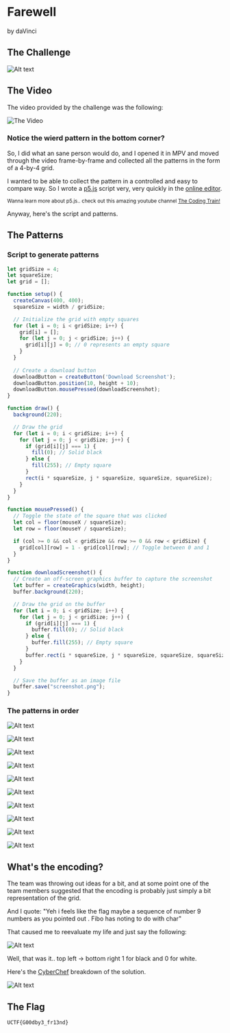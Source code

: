 # Farewell 

by daVinci

## The Challenge 

![Alt text](images/image.png)

## The Video

The video provided by the challenge was the following:

![The Video](video/farewell.gif)

### Notice the wierd pattern in the bottom corner? 

So, I did what an sane person would do, and I opened it in MPV and moved through the video frame-by-frame and collected all the patterns in the form of a 4-by-4 grid. 

I wanted to be able to collect the pattern in a controlled and easy to compare way. So I wrote a [p5.js](https://p5js.org/) script very, very quickly in the [online editor](https://editor.p5js.org/). 

<sup>Wanna learn more about p5.js.. check out this amazing youtube channel [The Coding Train!](https://www.youtube.com/@TheCodingTrain/playlists)<sup>

Anyway, here's the script and patterns.

## The Patterns

### Script to generate patterns

```javascript
let gridSize = 4;
let squareSize;
let grid = [];

function setup() {
  createCanvas(400, 400);
  squareSize = width / gridSize;

  // Initialize the grid with empty squares
  for (let i = 0; i < gridSize; i++) {
    grid[i] = [];
    for (let j = 0; j < gridSize; j++) {
      grid[i][j] = 0; // 0 represents an empty square
    }
  }
  
  // Create a download button
  downloadButton = createButton('Download Screenshot');
  downloadButton.position(10, height + 10);
  downloadButton.mousePressed(downloadScreenshot);
}

function draw() {
  background(220);

  // Draw the grid
  for (let i = 0; i < gridSize; i++) {
    for (let j = 0; j < gridSize; j++) {
      if (grid[i][j] === 1) {
        fill(0); // Solid black
      } else {
        fill(255); // Empty square
      }
      rect(i * squareSize, j * squareSize, squareSize, squareSize);
    }
  }
}

function mousePressed() {
  // Toggle the state of the square that was clicked
  let col = floor(mouseX / squareSize);
  let row = floor(mouseY / squareSize);

  if (col >= 0 && col < gridSize && row >= 0 && row < gridSize) {
    grid[col][row] = 1 - grid[col][row]; // Toggle between 0 and 1
  }
}

function downloadScreenshot() {
  // Create an off-screen graphics buffer to capture the screenshot
  let buffer = createGraphics(width, height);
  buffer.background(220);

  // Draw the grid on the buffer
  for (let i = 0; i < gridSize; i++) {
    for (let j = 0; j < gridSize; j++) {
      if (grid[i][j] === 1) {
        buffer.fill(0); // Solid black
      } else {
        buffer.fill(255); // Empty square
      }
      buffer.rect(i * squareSize, j * squareSize, squareSize, squareSize);
    }
  }

  // Save the buffer as an image file
  buffer.save("screenshot.png");
}

```

### The patterns in order

![Alt text](patterns/screenshot.png)

![Alt text](patterns/screenshot(1).png)

![Alt text](patterns/screenshot(2).png)

![Alt text](patterns/screenshot(3).png)

![Alt text](patterns/screenshot(4).png)

![Alt text](patterns/screenshot(5).png)

![Alt text](patterns/screenshot(6).png)

![Alt text](patterns/screenshot(7).png)

![Alt text](patterns/screenshot(8).png)

![Alt text](patterns/screenshot(9).png)

## What's the encoding?

The team was throwing out ideas for a bit, and at some point one of the team members suggested that the encoding is probably just simply a bit representation of the grid. 

And I quote: "Yeh i feels like the flag maybe a sequence of number 9 numbers as you pointed out . Fibo has noting to do with char"

That caused me to reevaluate my life and just say the following:

![Alt text](images/image-1.png)

Well, that was it.. top left -> bottom right 1 for black and 0 for white. 

Here's the [CyberChef](https://gchq.github.io/CyberChef/) breakdown of the solution. 

![Alt text](images/image(1).png)

## The Flag

`UCTF{G00dby3_fr13nd}`
